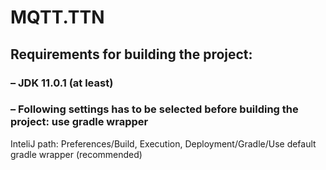 # MQTT.TTN

## Requirements for building the project:
### – JDK 11.0.1 (at least)
### – Following settings has to be selected before building the project: use gradle wrapper
InteliJ path: Preferences/Build, Execution, Deployment/Gradle/Use default gradle wrapper (recommended)
